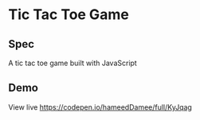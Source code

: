 # Tic Tac Toe Game
## Spec
A tic tac toe game built with JavaScript

## Demo
View live https://codepen.io/hameedDamee/full/KyJqag